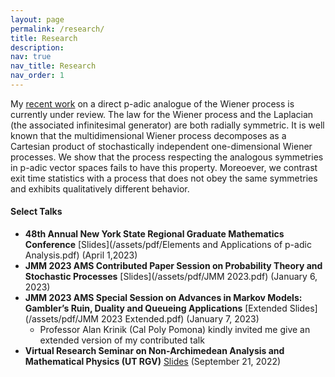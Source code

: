 ```yaml
---
layout: page
permalink: /research/
title: Research
description:
nav: true
nav_title: Research
nav_order: 1
---
```


My [recent work](http://arxiv.org/abs/2210.16429v1) on a direct p-adic analogue of the Wiener process is currently under review. The law for the Wiener process and the Laplacian (the associated infinitesimal generator) are both radially symmetric. It is well known that the multidimensional Wiener process decomposes as a Cartesian product of stochastically independent one-dimensional Wiener processes. We show that the process respecting the analogous symmetries in p-adic vector spaces fails to have this property. Moreoever, we contrast exit time statistics with a process that does not obey the same symmetries and exhibits qualitatively different behavior.

#### Select Talks
* **48th Annual New York State Regional Graduate Mathematics Conference**
[Slides](/assets/pdf/Elements and Applications of p-adic Analysis.pdf) (April 1,2023)
* **JMM 2023 AMS Contributed Paper Session on Probability Theory and Stochastic Processes**
[Slides](/assets/pdf/JMM 2023.pdf) (January 6, 2023)
* **JMM 2023 AMS Special Session on Advances in Markov Models: Gambler’s Ruin, Duality and Queueing Applications** [Extended Slides](/assets/pdf/JMM 2023 Extended.pdf) (January 7, 2023)
  * Professor Alan Krinik (Cal Poly Pomona) kindly invited me give an extended version of my contributed talk
* **Virtual Research Seminar on Non-Archimedean Analysis and Mathematical Physics (UT RGV)** [Slides]() (September 21, 2022)
